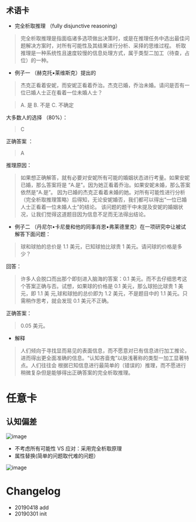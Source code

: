 

## 术语卡

- 完全析取推理 （fully disjunctive reasoning）

> 完全析取推理是指面临诸多选项做出决策时，或是在推理任务中选出最佳问题解决方案时，对所有可能性及其结果进行分析、采择的思维过程。
> 析取推理是一种系统性且速度较慢的信息处理方式，属于类型二加工（待查，占位）的一种。

- 例子一 （赫克托▪莱维斯克）提出的

> 杰克正看着安妮，而安妮正看着乔治。杰克已婚，乔治未婚。请问是否有一位已婚人士正在看着一位未婚人士？

> A. 是   B. 不是  C. 不确定

大多数人的选择 （80%）：
> C

正确答案 ：
> A

推理原因：

> 如果想正确解答，就有必要对安妮所有可能的婚姻状态进行考量。如果安妮已婚，那么答案将是 “A.是”。因为她正看着乔治。如果安妮未婚，那么答案依然是“A.是”。
> 因为已婚的杰克正看着未婚的她。对所有可能性进行分析（完全析取推理策略）后得知，无论安妮婚否，我们都可以得出“一位已婚人士正看着一位未婚人士”的结论。
> 该问题的题干中未提及安妮的婚姻状况，让我们觉得这道题目因为信息不足而无法得出结论。

- 例子二 （丹尼尔•卡尼曼和他的同事肖恩•弗莱德里克）在一项研究中让被试解答下面问题：

> 球和球拍的总价是 1.1 美元，已知球拍比球贵 1 美元。请问球的价格是多少？

回答：

> 许多人会脱口而出那个即刻进入脑海的答案：0.1 美元。而不去仔细思考这个答案正确与否。试想，如果球的价格是 0.1 美元，那么球拍比球贵 1 美元，即 1.1 美
> 元,球和球拍的总价即为 1.2 美元，不是题目中的 1.1 美元。只需稍作思考，就会发现 0.1 美元不正确。 

正确答案：
> 0.05 美元。



- 解释

> 人们倾向于寻找显而易见的表面信息，而不愿意对已有信息进行加工推论，进而得出更全面准确的信息。“认知吝啬鬼”以肤浅著称的类型一加工显著特点。人们往往会
> 根据已知信息进行最简单的（错误的）推理，而不愿进行稍微复杂但是能够得出正确答案的完全析取推理。


 # 任意卡
 
 ## 认知偏差
 
 
![image](https://user-images.githubusercontent.com/24952118/56332913-b46c6e00-61c4-11e9-99f2-200c89c1333f.png)

- 不考虑所有可能性 VS 应对：采用完全析取原理
- 属性替换(简单的问题取代难的问题）

![image](https://user-images.githubusercontent.com/24952118/56334582-7888d700-61cb-11e9-8095-e874b4012186.png)



# Changelog

- 20190418 add
- 20190301 init
